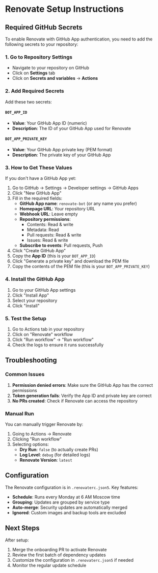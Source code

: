# Renovate Setup Instructions

## Required GitHub Secrets

To enable Renovate with GitHub App authentication, you need to add the following secrets to your repository:

### 1. Go to Repository Settings
- Navigate to your repository on GitHub
- Click on **Settings** tab
- Click on **Secrets and variables** → **Actions**

### 2. Add Required Secrets

Add these two secrets:

#### `BOT_APP_ID`
- **Value**: Your GitHub App ID (numeric)
- **Description**: The ID of your GitHub App used for Renovate

#### `BOT_APP_PRIVATE_KEY`
- **Value**: Your GitHub App private key (PEM format)
- **Description**: The private key of your GitHub App

### 3. How to Get These Values

If you don't have a GitHub App yet:

1. Go to GitHub → Settings → Developer settings → GitHub Apps
2. Click "New GitHub App"
3. Fill in the required fields:
   - **GitHub App name**: `renovate-bot` (or any name you prefer)
   - **Homepage URL**: Your repository URL
   - **Webhook URL**: Leave empty
   - **Repository permissions**:
     - Contents: Read & write
     - Metadata: Read
     - Pull requests: Read & write
     - Issues: Read & write
   - **Subscribe to events**: Pull requests, Push
4. Click "Create GitHub App"
5. Copy the **App ID** (this is your `BOT_APP_ID`)
6. Click "Generate a private key" and download the PEM file
7. Copy the contents of the PEM file (this is your `BOT_APP_PRIVATE_KEY`)

### 4. Install the GitHub App

1. Go to your GitHub App settings
2. Click "Install App"
3. Select your repository
4. Click "Install"

### 5. Test the Setup

1. Go to Actions tab in your repository
2. Click on "Renovate" workflow
3. Click "Run workflow" → "Run workflow"
4. Check the logs to ensure it runs successfully

## Troubleshooting

### Common Issues

1. **Permission denied errors**: Make sure the GitHub App has the correct permissions
2. **Token generation fails**: Verify the App ID and private key are correct
3. **No PRs created**: Check if Renovate can access the repository

### Manual Run

You can manually trigger Renovate by:
1. Going to Actions → Renovate
2. Clicking "Run workflow"
3. Selecting options:
   - **Dry Run**: `false` (to actually create PRs)
   - **Log Level**: `debug` (for detailed logs)
   - **Renovate Version**: `latest`

## Configuration

The Renovate configuration is in `.renovaterc.json5`. Key features:

- **Schedule**: Runs every Monday at 6 AM Moscow time
- **Grouping**: Updates are grouped by service type
- **Auto-merge**: Security updates are automatically merged
- **Ignored**: Custom images and backup tools are excluded

## Next Steps

After setup:
1. Merge the onboarding PR to activate Renovate
2. Review the first batch of dependency updates
3. Customize the configuration in `.renovaterc.json5` if needed
4. Monitor the regular update schedule
